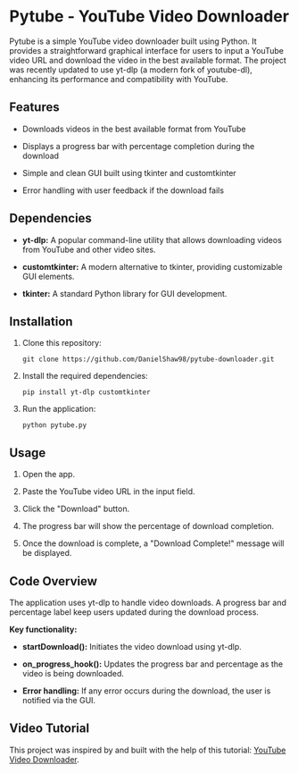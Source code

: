# Pytube - YouTube Video Downloader

Pytube is a simple YouTube video downloader built using Python. It provides a straightforward graphical interface for users to input a YouTube video URL and download the video in the best available format. The project was recently updated to use yt-dlp (a modern fork of youtube-dl), enhancing its performance and compatibility with YouTube.

## Features

-   Downloads videos in the best available format from YouTube
    
-   Displays a progress bar with percentage completion during the download
    
-   Simple and clean GUI built using tkinter and customtkinter
    
-   Error handling with user feedback if the download fails
    

## Dependencies

-   **yt-dlp:** A popular command-line utility that allows downloading videos from YouTube and other video sites.
    
-   **customtkinter:** A modern alternative to tkinter, providing customizable GUI elements.
    
-   **tkinter:** A standard Python library for GUI development.
    

## Installation

1.  Clone this repository:
    
	    git clone https://github.com/DanielShaw98/pytube-downloader.git

2.  Install the required dependencies:
    
	    pip install yt-dlp customtkinter

3.  Run the application:
    
	    python pytube.py


## Usage

1.  Open the app.
    
2.  Paste the YouTube video URL in the input field.
    
3.  Click the "Download" button.
    
4.  The progress bar will show the percentage of download completion.
    
5.  Once the download is complete, a "Download Complete!" message will be displayed.
    

## Code Overview

The application uses yt-dlp to handle video downloads. A progress bar and percentage label keep users updated during the download process.

**Key functionality:**

-   **startDownload():** Initiates the video download using yt-dlp.
    
-   **on_progress_hook():** Updates the progress bar and percentage as the video is being downloaded.
    
-   **Error handling:** If any error occurs during the download, the user is notified via the GUI.
    

## Video Tutorial

This project was inspired by and built with the help of this tutorial: [YouTube Video Downloader](https://www.youtube.com/watch?v=NI9LXzo0UY0&list=LL&index=21v=NI9LXzo0UY0&list=LL&index=20).
